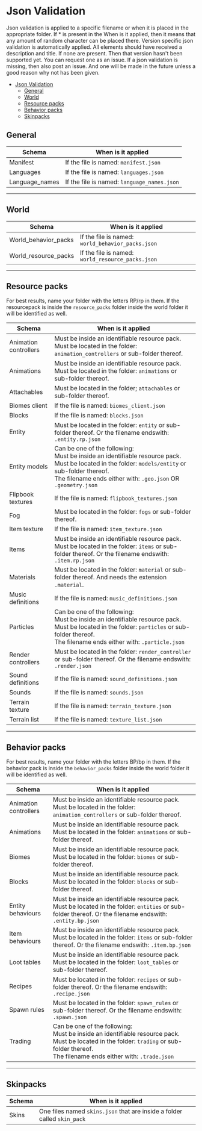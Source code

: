 # Json Validation

Json validation is applied to a specific filename or when it is placed in the appropriate folder. If \* is present in the When is it applied, then it means that any amount of
random character can be placed there. Version specific json validation is automatically applied. All elements should have received a description and title. If none are present.
Then that version hasn't been supported yet. You can request one as an issue. If a json validation is missing, then also post an issue. And one will be made in the future unless a
good reason why not has been given.

- [Json Validation](#json-validation)
  - [General](#general)
  - [World](#world)
  - [Resource packs](#resource-packs)
  - [Behavior packs](#behavior-packs)
  - [Skinpacks](#skinpacks)

## General

| Schema         | When is it applied                          |
| -------------- | ------------------------------------------- |
| Manifest       | If the file is named: `manifest.json`       |
| Languages      | If the file is named: `languages.json`      |
| Language_names | If the file is named: `language_names.json` |

---

## World

| Schema               | When is it applied                                |
| -------------------- | ------------------------------------------------- |
| World_behavior_packs | If the file is named: `world_behavior_packs.json` |
| World_resource_packs | If the file is named: `world_resource_packs.json` |

---

## Resource packs

For best results, name your folder with the letters RP/rp in them. If the resourcepack is inside the `resource_packs` folder inside the world folder it will be identified as well.

| Schema                | When is it applied                                                                                                                                                                                                      |
| --------------------- | ----------------------------------------------------------------------------------------------------------------------------------------------------------------------------------------------------------------------- |
| Animation controllers | Must be inside an identifiable resource pack. Must be located in the folder: `animation_controllers` or sub-folder thereof.                                                                                             |
| Animations            | Must be inside an identifiable resource pack. Must be located in the folder: `animations` or sub-folder thereof.                                                                                                        |
| Attachables           | Must be located in the folder; `attachables` or sub-folder thereof.                                                                                                                                                     |
| Biomes client         | If the file is named: `biomes_client.json`                                                                                                                                                                              |
| Blocks                | If the file is named: `blocks.json`                                                                                                                                                                                     |
| Entity                | Must be located in the folder: `entity` or sub-folder thereof. Or the filename endswith: `.entity.rp.json`                                                                                                              |
| Entity models         | Can be one of the following:<br/>Must be inside an identifiable resource pack. Must be located in the folder: `models/entity` or sub-folder thereof.<br/>The filename ends either with: `.geo.json` OR `.geometry.json` |
| Flipbook textures     | If the file is named: `flipbook_textures.json`                                                                                                                                                                          |
| Fog                   | Must be located in the folder: `fogs` or sub-folder thereof.                                                                                                                                                            |
| Item texture          | If the file is named: `item_texture.json`                                                                                                                                                                               |
| Items                 | Must be inside an identifiable resource pack. Must be located in the folder: `items` or sub-folder thereof. Or the filename endswith: `.item.rp.json`                                                                   |
| Materials             | Must be located in the folder: `material` or sub-folder thereof. And needs the extension `.material`.                                                                                                                   |
| Music definitions     | If the file is named: `music_definitions.json`                                                                                                                                                                          |
| Particles             | Can be one of the following:<br/>Must be inside an identifiable resource pack. Must be located in the folder: `particles` or sub-folder thereof.<br/>The filename ends either with: `.particle.json`                    |
| Render controllers    | Must be located in the folder: `render_controller` or sub-folder thereof. Or the filename endswith: `.render.json`                                                                                                      |
| Sound definitions     | If the file is named: `sound_definitions.json`                                                                                                                                                                          |
| Sounds                | If the file is named: `sounds.json`                                                                                                                                                                                     |
| Terrain texture       | If the file is named: `terrain_texture.json`                                                                                                                                                                            |
| Terrain list          | If the file is named: `texture_list.json`                                                                                                                                                                               |

---

## Behavior packs

For best results, name your folder with the letters BP/bp in them. If the behavior pack is inside the `behavior_packs` folder inside the world folder it will be identified as well.

| Schema                | When is it applied                                                                                                                                                                              |
| --------------------- | ----------------------------------------------------------------------------------------------------------------------------------------------------------------------------------------------- |
| Animation controllers | Must be inside an identifiable resource pack. Must be located in the folder: `animation_controllers` or sub-folder thereof.                                                                     |
| Animations            | Must be inside an identifiable resource pack. Must be located in the folder: `animations` or sub-folder thereof.                                                                                |
| Biomes                | Must be inside an identifiable resource pack. Must be located in the folder: `biomes` or sub-folder thereof.                                                                                    |
| Blocks                | Must be inside an identifiable resource pack. Must be located in the folder: `blocks` or sub-folder thereof.                                                                                    |
| Entity behaviours     | Must be inside an identifiable resource pack. Must be located in the folder: `entities` or sub-folder thereof. Or the filename endswith: `.entity.bp.json`                                      |
| Item behaviours       | Must be inside an identifiable resource pack. Must be located in the folder: `items` or sub-folder thereof. Or the filename endswith: `.item.bp.json`                                           |
| Loot tables           | Must be inside an identifiable resource pack. Must be located in the folder: `loot_tables` or sub-folder thereof.                                                                               |
| Recipes               | Must be located in the folder: `recipes` or sub-folder thereof. Or the filename endswith: `.recipe.json`                                                                                        |
| Spawn rules           | Must be located in the folder: `spawn_rules` or sub-folder thereof. Or the filename endswith: `.spawn.json`                                                                                     |
| Trading               | Can be one of the following:<br/>Must be inside an identifiable resource pack. Must be located in the folder: `trading` or sub-folder thereof.<br/>The filename ends either with: `.trade.json` |

---

## Skinpacks

| Schema | When is it applied                                                       |
| ------ | ------------------------------------------------------------------------ |
| Skins  | One files named `skins.json` that are inside a folder called `skin_pack` |
